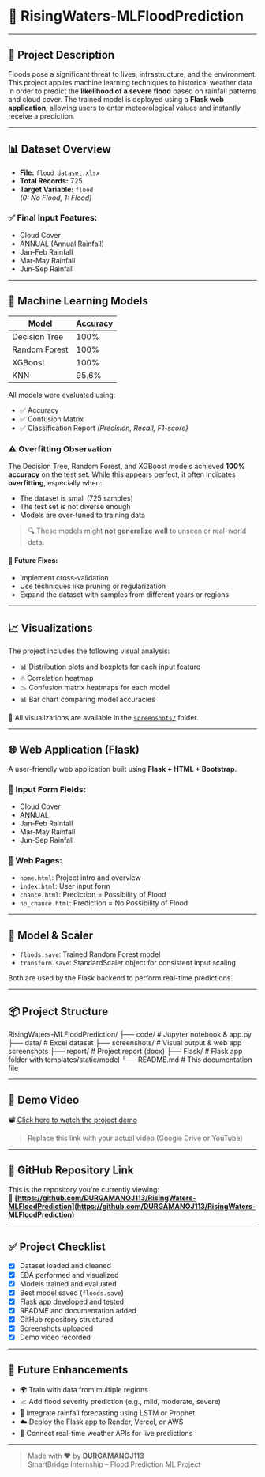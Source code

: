 # 🌊 RisingWaters-MLFloodPrediction

---

## 📝 Project Description

Floods pose a significant threat to lives, infrastructure, and the environment. This project applies machine learning techniques to historical weather data in order to predict the **likelihood of a severe flood** based on rainfall patterns and cloud cover. The trained model is deployed using a **Flask web application**, allowing users to enter meteorological values and instantly receive a prediction.

---

## 📊 Dataset Overview

- **File:** `flood dataset.xlsx`
- **Total Records:** 725
- **Target Variable:** `flood`  
  *(0: No Flood, 1: Flood)*

### ✅ Final Input Features:
- Cloud Cover
- ANNUAL (Annual Rainfall)
- Jan-Feb Rainfall
- Mar-May Rainfall
- Jun-Sep Rainfall

---

## 🧪 Machine Learning Models

| Model           | Accuracy |
|----------------|----------|
| Decision Tree  | 100%     |
| Random Forest  | 100%     |
| XGBoost        | 100%     |
| KNN            | 95.6%    |

All models were evaluated using:
- ✅ Accuracy
- ✅ Confusion Matrix
- ✅ Classification Report *(Precision, Recall, F1-score)*

### ⚠️ Overfitting Observation

The Decision Tree, Random Forest, and XGBoost models achieved **100% accuracy** on the test set. While this appears perfect, it often indicates **overfitting**, especially when:
- The dataset is small (725 samples)
- The test set is not diverse enough
- Models are over-tuned to training data

> 🔍 These models might **not generalize well** to unseen or real-world data.

#### 🔧 Future Fixes:
- Implement cross-validation
- Use techniques like pruning or regularization
- Expand the dataset with samples from different years or regions

---

## 📈 Visualizations

The project includes the following visual analysis:

- 📊 Distribution plots and boxplots for each input feature  
- 🔥 Correlation heatmap  
- 📉 Confusion matrix heatmaps for each model  
- 📊 Bar chart comparing model accuracies  

📁 All visualizations are available in the [`screenshots/`](screenshots/) folder.

---

## 🌐 Web Application (Flask)

A user-friendly web application built using **Flask + HTML + Bootstrap**.

### 🔹 Input Form Fields:
- Cloud Cover
- ANNUAL
- Jan-Feb Rainfall
- Mar-May Rainfall
- Jun-Sep Rainfall

### 🔸 Web Pages:
- `home.html`: Project intro and overview  
- `index.html`: User input form  
- `chance.html`: Prediction = Possibility of Flood  
- `no_chance.html`: Prediction = No Possibility of Flood

---

## 💾 Model & Scaler

- `floods.save`: Trained Random Forest model  
- `transform.save`: StandardScaler object for consistent input scaling

Both are used by the Flask backend to perform real-time predictions.

---

## 📦 Project Structure

RisingWaters-MLFloodPrediction/
├── code/ # Jupyter notebook & app.py
├── data/ # Excel dataset
├── screenshots/ # Visual output & web app screenshots
├── report/ # Project report (docx)
├── Flask/ # Flask app folder with templates/static/model
└── README.md # This documentation file


---

## 🎥 Demo Video

📽️ [Click here to watch the project demo](https://your-demo-video-link-here)

> Replace this link with your actual video (Google Drive or YouTube)

---

## 🔗 GitHub Repository Link

This is the repository you're currently viewing:  
🔗 **[https://github.com/DURGAMANOJ113/RisingWaters-MLFloodPrediction](https://github.com/DURGAMANOJ113/RisingWaters-MLFloodPrediction)**

---

## ✅ Project Checklist

- [x] Dataset loaded and cleaned  
- [x] EDA performed and visualized  
- [x] Models trained and evaluated  
- [x] Best model saved (`floods.save`)  
- [x] Flask app developed and tested  
- [x] README and documentation added  
- [x] GitHub repository structured  
- [x] Screenshots uploaded  
- [x] Demo video recorded

---

## 🚀 Future Enhancements

- 🌍 Train with data from multiple regions  
- 📈 Add flood severity prediction (e.g., mild, moderate, severe)  
- 🤖 Integrate rainfall forecasting using LSTM or Prophet  
- ☁️ Deploy the Flask app to Render, Vercel, or AWS  
- 📡 Connect real-time weather APIs for live predictions

---

> Made with ❤️ by **DURGAMANOJ113**  
> SmartBridge Internship – Flood Prediction ML Project
